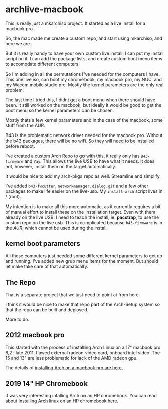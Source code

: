 # archlive-macbook 

   This is really just a mkarchiso project. It started as a live install
   for a macbook pro. 

   So, the mac made me create a custom repo, and start using mkarchiso, and here we are.

   But it is really handy to have your own custom live install. I can put my 
   install script on it. I can add the package lists, and create custom boot 
   menu items to accomodate different computers.

   So I'm adding in all the permutations I've needed for the computers I have.
   This one live iso, can boot my chromebook, my macbook pro, my NUC, and my
   Wacom mobile studio pro.  Mostly the kernel parameters are the only real
   problem.
   
   The last time I tried this, I didnt get a boot menu when there should have
   been.  It still worked on the macbook, but ideally it would be good
   to get the boot menu so the kernel parameters can be chosen.
   
   Mostly thats a few kernel parameters and in the case of the macbook, 
   some stuff from the AUR.

   B43 is the problematic network driver needed for the macbook pro.
   Without the b43 packages, there will be no wifi. So they will need to be 
   installed before reboot.

   I've created a custom Arch Repo to go with this, it really only has `B43-firmware` 
   and `Yay`.  This allows the live USB to have what it needs.
   It does not, however, install them on the target automatically.

   It would be nice to add my arch-pkgs repo as well.  Streamline and simplify.

   I've added `b43-fwcutter`, `networkmanager`, `dialog`, `git` and a few other packages to make life easier on the live-usb. My `install-arch` script lives in / (root).
   
   My intention is to make all this more automatic, as it currently requires a bit
   of manual effort to install these on the installation target. Even with
   them already on the live USB.  I need to teach the install, ie. __pacstrap__, to
   use the custom repo on the live usb.  This is complicated because `b43-firmware` is
   in the _AUR_, which cannot be used during the install.

   
## kernel boot parameters
   All these computers just needed some different kernel parameters to get up and
   running. I've added new grub menu items for the moment. But should let make take
   care of that automatically.
   
## The Repo
   That is a separate project that we just need to point at from here. 
   
   I think it would be nice to make that repo part of the Arch-Setup system
   so that the repo can be built and deployed.
   
   More to do.
   
## 2012 macbook pro

   This started with the process of installing Arch Linux on a 
   17" macbook pro 8,2 : late 2011, flawed external radeon video card, 
   onboard intel video.
   The 15 and 13" are less problematic for lack of the AMD radeon gpu.
   
   The details of 
   [installing Arch on a macbook pro are here.](http://github.com/ericalinag/archlive-macbook-8.2/macbook-8.2.md)

## 2019 14" HP Chromebook
   
   It was very interesting intalling Arch on an HP chromebook.
   You can read about
   [Installing Arch linux on an HP chromebook here.](http://github.com/ericalinag/archlive-macbook-8.2/chromebook.md)

